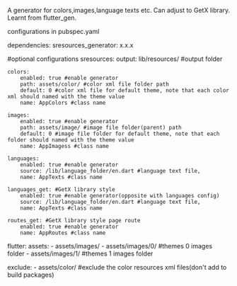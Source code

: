 A generator for colors,images,language texts etc.
Can adjust to GetX library.
Learnt from flutter_gen.


configurations in pubspec.yaml

dependencies:
    sresources_generator: x.x.x

#optional configurations
sresources:
    output: lib/resources/ #output folder
        
    colors:
        enabled: true #enable generator
        path: assets/color/ #color xml file folder path
        default: 0 #color xml file for default theme, note that each color xml should named with the theme value
        name: AppColors #class name
    
    images:
        enabled: true #enable generator
        path: assets/image/ #image file folder(parent) path
        default: 0 #image file folder for default theme, note that each folder should named with the theme value
        name: AppImagess #class name

    languages:
        enabled: true #enable generator
        source: /lib/language_folder/en.dart #language text file,
        name: AppTexts #class name
            
    languages_get: #GetX library style
        enabled: true #enable generator(opposite with languages config)
        source: /lib/language_folder/en.dart #language text file,
        name: AppTexts #class name

    routes_get: #GetX library style page route
        enabled: true #enable generator
        name: AppRoutes #class name
            


flutter:
    assets:
      - assets/images/
      - assets/images/0/  #themes 0 images folder
      - assets/images/1/  #themes 1 images folder

exclude:
    - assets/color/  #exclude the color resources xml files(don't add to build packages)